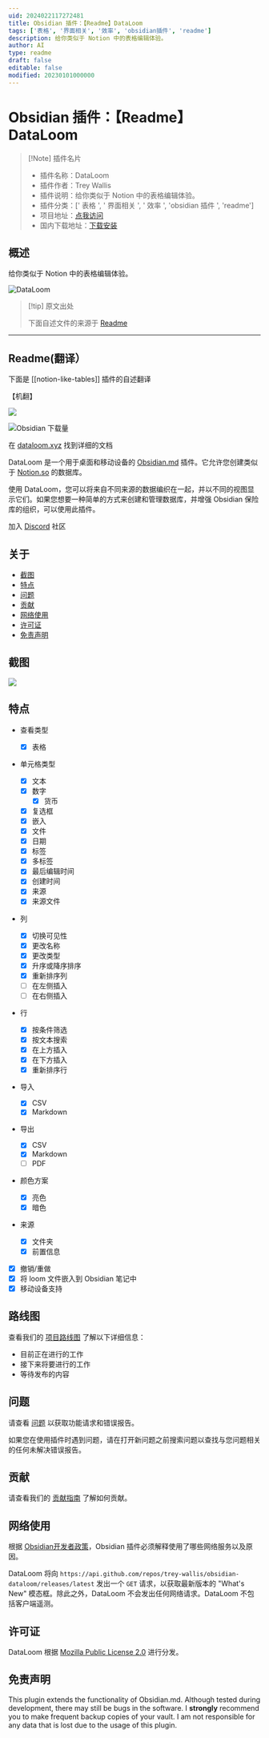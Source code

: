 ```yaml
---
uid: 2024022117272481
title: Obsidian 插件：【Readme】DataLoom
tags: ['表格', '界面相关', '效率', 'obsidian插件', 'readme']
description: 给你类似于 Notion 中的表格编辑体验。
author: AI
type: readme
draft: false
editable: false
modified: 20230101000000
---
```


# Obsidian 插件：【Readme】DataLoom

> [!Note] 插件名片
> - 插件名称：DataLoom
> - 插件作者：Trey Wallis
> - 插件说明：给你类似于 Notion 中的表格编辑体验。
> - 插件分类：[' 表格 ', ' 界面相关 ', ' 效率 ', 'obsidian 插件 ', 'readme']
> - 项目地址：[点我访问](https://github.com/trey-wallis/obsidian-dataloom)
> - 国内下载地址：[下载安装](https://pkmer.cn/products/plugin/pluginMarket/?notion-like-tables)

## 概述

给你类似于 Notion 中的表格编辑体验。

![DataLoom](https://cdn.pkmer.cn/covers/notion-like-tables.PNG!pkmer)

> [!tip] 原文出处
>
>下面自述文件的来源于 [Readme](https://ghproxy.net/https://raw.githubusercontent.com/trey-wallis/obsidian-dataloom/master/README.md)

---

## Readme(翻译）

下面是 [[notion-like-tables]] 插件的自述翻译

【机翻】

![](https://cdn.pkmer.cn/covers/notion-like-tables_2_0.png!pkmer)

![Obsidian 下载量](https://img.shields.io/badge/dynamic/json?logo=obsidian&color=%23483699&label=downloads&query=%24%5B%22notion-like-tables%22%5D.downloads&url=https%3A%2F%2Fraw.githubusercontent.com%2Fobsidianmd%2Fobsidian-releases%2Fmaster%2Fcommunity-plugin-stats.json)

在 [dataloom.xyz](https://dataloom.xyz) 找到详细的文档

DataLoom 是一个用于桌面和移动设备的 [Obsidian.md](https://obsidian.md/) 插件。它允许您创建类似于 [Notion.so](https://notion.so) 的数据库。

使用 DataLoom，您可以将来自不同来源的数据编织在一起，并以不同的视图显示它们。如果您想要一种简单的方式来创建和管理数据库，并增强 Obsidian 保险库的组织，可以使用此插件。

加入 [Discord](https://discord.gg/QaFbepMdN4) 社区

## 关于

- [截图](#screenshots)
- [特点](#features)
- [问题](#issues)
- [贡献](#contributing)
- [网络使用](#network-usage)
- [许可证](#license)
- [免责声明](#disclaimer)

## 截图

![](https://cdn.pkmer.cn/covers/notion-like-tables_2_1.png!pkmer)

## 特点

- 查看类型

    - [x] 表格

- 单元格类型

    - [x] 文本
    - [x] 数字
        - [x] 货币
    - [x] 复选框
    - [x] 嵌入
    - [x] 文件
    - [x] 日期
    - [x] 标签
    - [x] 多标签
    - [x] 最后编辑时间
    - [x] 创建时间
    - [x] 来源
    - [x] 来源文件

- 列

    - [x] 切换可见性
    - [x] 更改名称
    - [x] 更改类型
    - [x] 升序或降序排序
    - [x] 重新排序列
    - [ ] 在左侧插入
    - [ ] 在右侧插入

- 行

    - [x] 按条件筛选
    - [x] 按文本搜索
    - [x] 在上方插入
    - [x] 在下方插入
    - [x] 重新排序行

- 导入

    - [x] CSV
    - [x] Markdown

- 导出

    - [x] CSV
    - [x] Markdown
    - [ ] PDF

- 颜色方案

    - [x] 亮色
    - [x] 暗色

- 来源

    - [x] 文件夹
    - [x] 前置信息
- [x] 撤销/重做
- [x] 将 loom 文件嵌入到 Obsidian 笔记中
- [x] 移动设备支持

## 路线图

查看我们的 [项目路线图](https://github.com/users/trey-wallis/projects/2) 了解以下详细信息：

- 目前正在进行的工作
- 接下来将要进行的工作
- 等待发布的内容

## 问题

请查看 [问题](https://github.com/trey-wallis/obsidian-dataloom/issues) 以获取功能请求和错误报告。

如果您在使用插件时遇到问题，请在打开新问题之前搜索问题以查找与您问题相关的任何未解决错误报告。

## 贡献

请查看我们的 [贡献指南](https://github.com/trey-wallis/obsidian-dataloom/blob/master/CONTRIBUTING.md) 了解如何贡献。

## 网络使用

根据 [Obsidian开发者政策](https://docs.obsidian.md/Developer+policies)，Obsidian 插件必须解释使用了哪些网络服务以及原因。

DataLoom 将向 `https://api.github.com/repos/trey-wallis/obsidian-dataloom/releases/latest` 发出一个 `GET` 请求，以获取最新版本的 "What's New" 模态框。除此之外，DataLoom 不会发出任何网络请求。DataLoom 不包括客户端遥测。

## 许可证

DataLoom 根据 [Mozilla Public License 2.0](https://github.com/trey-wallis/obsidian-dataloom/blob/master/LICENSE) 进行分发。

## 免责声明

This plugin extends the functionality of Obsidian.md. Although tested during development, there may still be bugs in the software. I **strongly** recommend you to make frequent backup copies of your vault. I am not responsible for any data that is lost due to the usage of this plugin.
